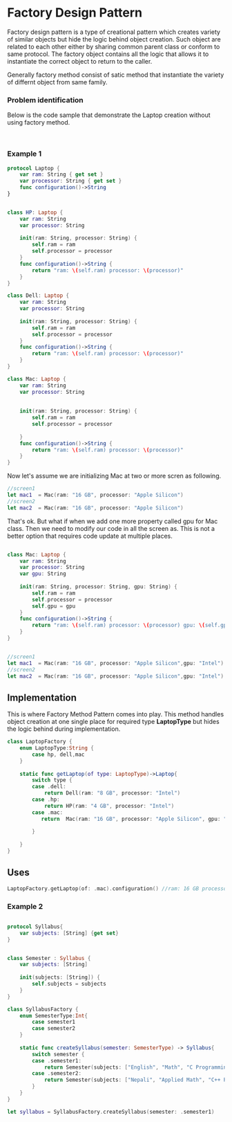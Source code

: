 # Factory Design Pattern

Factory design pattern is a type of creational pattern which creates variety of similar objects but hide the logic behind object creation. Such object are related to each other either by sharing common parent class or conform to same protocol. The factory object contains all the logic that allows it to instantiate the correct object to return to the caller.

Generally factory method consist of satic method that instantiate the variety of differnt object from same family.

[](./resources/Factory-Method.png)

### Problem identification 

Below is the code sample that demonstrate the Laptop creation without using factory method. 

<br>

### Example 1

```swift
protocol Laptop {
    var ram: String { get set }
    var processor: String { get set }
    func configuration()->String
}


class HP: Laptop {
    var ram: String
    var processor: String
    
    init(ram: String, processor: String) {
        self.ram = ram
        self.processor = processor
    }
    func configuration()->String {
        return "ram: \(self.ram) processor: \(processor)"
    }
}

class Dell: Laptop {
    var ram: String
    var processor: String
    
    init(ram: String, processor: String) {
        self.ram = ram
        self.processor = processor
    }
    func configuration()->String {
        return "ram: \(self.ram) processor: \(processor)"
    }
}

class Mac: Laptop {
    var ram: String
    var processor: String
   
    
    init(ram: String, processor: String) {
        self.ram = ram
        self.processor = processor
        
    }
    func configuration()->String {
        return "ram: \(self.ram) processor: \(processor)"
    }
}
```

Now let's assume we are initializing Mac at two or more scren as following.  

```swift
//screen1
let mac1  = Mac(ram: "16 GB", processor: "Apple Silicon")
//screen2
let mac2  = Mac(ram: "16 GB", processor: "Apple Silicon")
```

That's ok. But what if when we add one more property called gpu for Mac class. Then we need to modify our code in all the screen as. This is not a better option that requires code update at multiple places. 

```swift

class Mac: Laptop {
    var ram: String
    var processor: String
    var gpu: String
    
    init(ram: String, processor: String, gpu: String) {
        self.ram = ram
        self.processor = processor
        self.gpu = gpu
    }
    func configuration()->String {
        return "ram: \(self.ram) processor: \(processor) gpu: \(self.gpu)"
    }
}


//screen1
let mac1  = Mac(ram: "16 GB", processor: "Apple Silicon",gpu: "Intel")
//screen2
let mac2  = Mac(ram: "16 GB", processor: "Apple Silicon",gpu: "Intel")

```

## Implementation

This is where Factory Method Pattern comes into play. This method handles object creation  at one single place for required type **LaptopType** but hides the logic behind during implementation.



```swift
class LaptopFactory {
    enum LaptopType:String {
        case hp, dell,mac
    }
    
    static func getLaptop(of type: LaptopType)->Laptop{
        switch type {
        case .dell:
            return Dell(ram: "8 GB", processor: "Intel")
        case .hp:
            return HP(ram: "4 GB", processor: "Intel")
        case .mac:
           return  Mac(ram: "16 GB", processor: "Apple Silicon", gpu: "")
            
        }
        
    }
}
```

## Uses
```swift
LaptopFactory.getLaptop(of: .mac).configuration() //ram: 16 GB processor: Apple Silicon gpu: Intel

```

### Example 2

```swift

protocol Syllabus{
    var subjects: [String] {get set}
}


class Semester : Syllabus {
    var subjects: [String]
    
    init(subjects: [String]) {
        self.subjects = subjects
    }
}

class SyllabusFactory {
    enum SemesterType:Int{
        case semester1
        case semester2
    }
    
    static func createSyllabus(semester: SemesterType) -> Syllabus{
        switch semester {
        case .semester1:
            return Semester(subjects: ["English", "Math", "C Programming"])
        case .semester2:
            return Semester(subjects: ["Nepali", "Applied Math", "C++ Programming"])
        }
    }
}

let syllabus = SyllabusFactory.createSyllabus(semester: .semester1)


```
